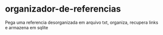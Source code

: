 # organizador-de-referencias
Pega uma referencia desorganizada em arquivo txt, organiza, recupera links e armazena em sqlite
